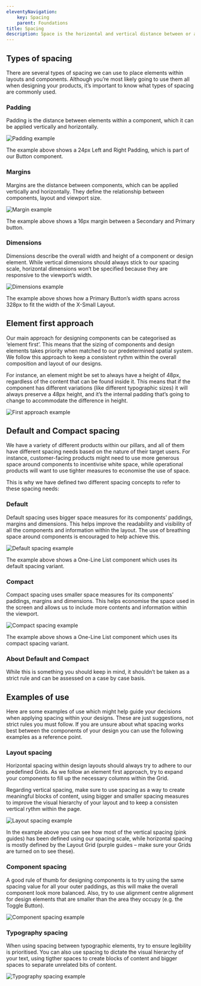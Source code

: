 ```yaml
---
eleventyNavigation:
    key: Spacing
    parent: Foundations
title: Spacing
description: Space is the horizontal and vertical distance between or around different design elements.
---
```


## Types of spacing

There are several types of spacing we can use to place elements within layouts and components. Although you’re most likely going to use them all when designing your products, it’s important to know what types of spacing are commonly used.

### Padding

Padding is the distance between elements within a component, which it can be applied vertically and horizontally.


![Padding example](../../../../assets/img/foundations/spacing/spacing-01.svg)

The example above shows a 24px Left and Right Padding, which is part of our Button component.

### Margins

Margins are the distance between components, which can be applied vertically and horizontally. They define the relationship between components, layout and viewport size.

![Margin example](../../../../assets/img/foundations/spacing/margin-01.svg)

The example above shows a 16px margin between a Secondary and Primary button.


### Dimensions

Dimensions describe the overall width and height of a component or design element. While vertical dimensions should always stick to our spacing scale, horizontal dimensions won’t be specified because they are responsive to the viewport’s width.

![Dimensions example](../../../../assets/img/foundations/spacing/dimensions-01.svg)

The example above shows how a Primary Button’s width spans across 328px to fit the width of the X-Small Layout.

## Element first approach

Our main approach for designing components can be categorised as ‘element first’. This means that the sizing of components and design elements takes priority when matched to our predetermined spatial system. We follow this approach to keep a consistent rythm within the overall composition and layout of our designs.

For instance, an element might be set to always have a height of 48px, regardless of the content that can be found inside it. This means that if the component has different variations (like different typographic sizes) it will always preserve a 48px height, and it’s the internal padding that’s going to change to accommodate the difference in height.

![First approach example](../../../../assets/img/foundations/spacing/approach-01.svg)

## Default and Compact spacing

We have a variety of different products within our pillars, and all of them have different spacing needs based on the nature of their target users. For instance, customer-facing products might need to use more generous space around components to incentivise white space, while operational products will want to use tighter measures to economise the use of space.

This is why we have defined two different spacing concepts to refer to these spacing needs:

### Default

Default spacing uses bigger space measures for its components’ paddings, margins and dimensions. This helps improve the readability and visibility of all the components and information within the layout. The use of breathing space around components is encouraged to help achieve this.

![Default spacing example](../../../../assets/img/foundations/spacing/spacing-default.svg)

The example above shows a One-Line List component which uses its default spacing variant.

### Compact

Compact spacing uses smaller space measures for its components’ paddings, margins and dimensions. This helps economise the space used in the screen and allows us to include more contents and information within the viewport.

![Compact spacing example](../../../../assets/img/foundations/spacing/spacing-compact.svg)

The example above shows a One-Line List component which uses its compact spacing variant.


### About Default and Compact

While this is something you should keep in mind, it shouldn’t be taken as a strict rule and can be assessed on a case by case basis.


## Examples of use

Here are some examples of use which might help guide your decisions when applying spacing within your designs. These are just suggestions, not strict rules you must follow. If you are unsure about what spacing works best between the components of your design you can use the following examples as a reference point.


### Layout spacing

Horizontal spacing within design layouts should always try to adhere to our predefined Grids.  As we follow an element first approach, try to expand your components to fill up the necessary columns within the Grid.

Regarding vertical spacing, make sure to use spacing as a way to create meaningful blocks of content, using bigger and smaller spacing measures to improve the visual hierarchy of your layout and to keep a consisten vertical rythm within the page.

![Layout spacing example](../../../../assets/img/foundations/spacing/layout-spacing.svg)

In the example above you can see how most of the vertical spacing (pink guides) has been defined using our spacing scale, while horizontal spacing is mostly defined by the Layout Grid (purple guides – make sure your Grids are turned on to see these).


### Component spacing

A good rule of thumb for designing components is to try using the same spacing value for all your outer paddings, as this will make the overall component look more balanced. Also, try to use alignment centre alignment for design elements that are smaller than the area they occupy (e.g. the Toggle Button).

![Component spacing example](../../../../assets/img/foundations/spacing/component-spacing.svg)

### Typography spacing

When using spacing between typographic elements, try to ensure legibility is prioritised. You can also use spacing to dictate the visual hierarchy of your text, using tigther spaces to create blocks of content and bigger spaces to separate unrelated bits of content.

![Typography spacing example](../../../../assets/img/foundations/spacing/typography-spacing.svg)

